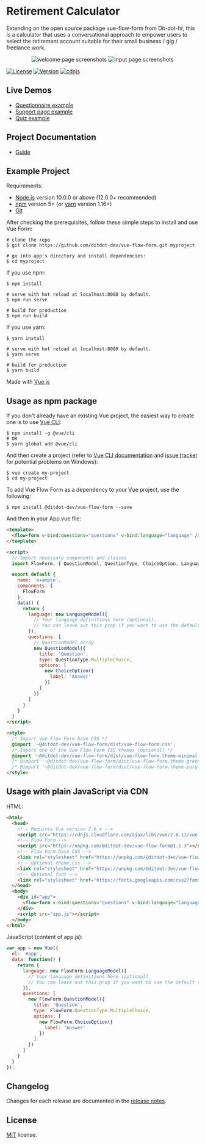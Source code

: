 # Retirement Calculator

Extending on the open source package vue-flow-form from Dit-dot-hr, this is a calculator that uses a conversational approach to empower users to select the retirement account suitable for their small business / gig / freelance work.

<p align="center">
  <img src="../public/welcome-page-gig-retirement-calculator.png" alt="welcome page screenshots">
  <img src="../public/welcome-page-gig-retirement-calculator.png" alt="input page screenshots">
</p>

<p>
  <a href="https://github.com/ditdot-dev/vue-flow-form/blob/master/LICENSE"><img src="https://img.shields.io/npm/l/@ditdot-dev/vue-flow-form.svg?sanitize=true&amp;color=41B883" alt="License" /></a>
  <a href="https://www.npmjs.com/package/@ditdot-dev/vue-flow-form"><img src="https://img.shields.io/npm/v/@ditdot-dev/vue-flow-form.svg?sanitize=true&amp;color=41B883" alt="Version" /></a>
  <a href="https://cdnjs.com/libraries/vue-flow-form"><img src="https://img.shields.io/cdnjs/v/vue-flow-form?color=yellow" alt="cdnjs" /></a>
</p>

## Live Demos

* [Questionnaire example](https://www.ditdot.hr/demo/vff/questionnaire/)
* [Support page example](https://www.ditdot.hr/demo/vff/support-page/)
* [Quiz example](https://www.ditdot.hr/demo/vff/quiz/)

## Project Documentation

* [Guide](https://www.ditdot.hr/en/docs/vue-flow-form-guide)

## Example Project

Requirements:

* [Node.js](https://nodejs.org/en/) version 10.0.0 or above (12.0.0+ recommended)
* [npm](https://www.npmjs.com/get-npm) version 5+ (or [yarn](https://yarnpkg.com/lang/en/docs/install/) version 1.16+)
* [Git](https://git-scm.com/)

After checking the prerequisites, follow these simple steps to install and use Vue Form:

```shell
# clone the repo
$ git clone https://github.com/ditdot-dev/vue-flow-form.git myproject

# go into app's directory and install dependencies:
$ cd myproject
```

If you use npm:

```shell
$ npm install

# serve with hot reload at localhost:8080 by default.
$ npm run serve

# build for production
$ npm run build
```

If you use yarn:

```shell
$ yarn install

# serve with hot reload at localhost:8080 by default.
$ yarn serve

# build for production
$ yarn build
```

Made with [Vue.js](https://vuejs.org/)

## Usage as npm package

If you don't already have an existing Vue project, the easiest way to create one is to use [Vue CLI](https://cli.vuejs.org/):

```shell
$ npm install -g @vue/cli
# OR
$ yarn global add @vue/cli
```

And then create a project (refer to [Vue CLI documentation](https://cli.vuejs.org/guide/) and [issue tracker](https://github.com/vuejs/vue-cli/issues) for potential problems on Windows):

```shell
$ vue create my-project
$ cd my-project
```

To add Vue Flow Form as a dependency to your Vue project, use the following:

```shell
$ npm install @ditdot-dev/vue-flow-form --save
```

And then in your App.vue file:

```html
<template>
  <flow-form v-bind:questions="questions" v-bind:language="language" />
</template>

<script>
  // Import necessary components and classes
  import FlowForm, { QuestionModel, QuestionType, ChoiceOption, LanguageModel } from '@ditdot-dev/vue-flow-form'

  export default {
    name: 'example',
    components: {
      FlowForm
    },
    data() {
      return {
        language: new LanguageModel({
          // Your language definitions here (optional).
          // You can leave out this prop if you want to use the default definitions.
        }),
        questions: [
          // QuestionModel array
          new QuestionModel({
            title: 'Question',
            type: QuestionType.MultipleChoice,
            options: [
              new ChoiceOption({
                label: 'Answer'
              })
            ]
          })
        ]
      }
    }
  }
</script>

<style>
  /* Import Vue Flow Form base CSS */
  @import '~@ditdot-dev/vue-flow-form/dist/vue-flow-form.css';
  /* Import one of the Vue Flow Form CSS themes (optional) */
  @import '~@ditdot-dev/vue-flow-form/dist/vue-flow-form.theme-minimal.css';
  /* @import '~@ditdot-dev/vue-flow-form/dist/vue-flow-form.theme-green.css'; */
  /* @import '~@ditdot-dev/vue-flow-form/dist/vue-flow-form.theme-purple.css'; */
</style>
```

## Usage with plain JavaScript via CDN

HTML:

```html
<html>
  <head>
    <!-- Requires Vue version 2.6.x -->
    <script src="https://cdnjs.cloudflare.com/ajax/libs/vue/2.6.11/vue.min.js"></script>
    <!-- Flow Form -->
    <script src="https://unpkg.com/@ditdot-dev/vue-flow-form@1.1.3"></script>
    <!-- Flow Form base CSS -->
    <link rel="stylesheet" href="https://unpkg.com/@ditdot-dev/vue-flow-form@1.1.3/dist/vue-flow-form.min.css">
    <!-- Optional theme.css -->
    <link rel="stylesheet" href="https://unpkg.com/@ditdot-dev/vue-flow-form@1.1.3/dist/vue-flow-form.theme-minimal.min.css">
    <!-- Optional font -->
    <link rel="stylesheet" href="https://fonts.googleapis.com/css2?family=Poppins:wght@300;400;900&amp;display=swap">
  </head>
  <body>
    <div id="app">
      <flow-form v-bind:questions="questions" v-bind:language="language" />
    </div>
    <script src="app.js"></script>
  </body>
</html>
```

JavaScript (content of app.js):

```js
var app = new Vue({
  el: '#app',
  data: function() {
    return {
      language: new FlowForm.LanguageModel({
        // Your language definitions here (optional).
        // You can leave out this prop if you want to use the default definitions.
      }),
      questions: [
        new FlowForm.QuestionModel({
          title: 'Question',
          type: FlowForm.QuestionType.MultipleChoice,
          options: [
            new FlowForm.ChoiceOption({
              label: 'Answer'
            })
          ]
        })
      ]
    }
  }
});
```

## Changelog

Changes for each release are documented in the [release notes](https://github.com/ditdot-dev/vue-flow-form/releases).

## License

[MIT](https://github.com/ditdot-dev/vue-flow-form/blob/master/LICENSE) license.
